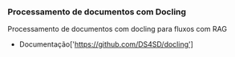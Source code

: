 ### Processamento de documentos com Docling

Processamento de documentos com docling para fluxos com RAG

- Documentação['https://github.com/DS4SD/docling']